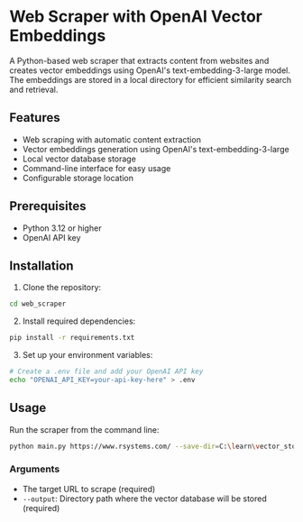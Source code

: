 # Web Scraper with OpenAI Vector Embeddings

A Python-based web scraper that extracts content from websites and creates vector embeddings using OpenAI's text-embedding-3-large model. The embeddings are stored in a local directory for efficient similarity search and retrieval.

## Features

- Web scraping with automatic content extraction
- Vector embeddings generation using OpenAI's text-embedding-3-large
- Local vector database storage
- Command-line interface for easy usage
- Configurable storage location

## Prerequisites

- Python 3.12 or higher
- OpenAI API key

## Installation

1. Clone the repository:
```bash
cd web_scraper
```

2. Install required dependencies:
```bash
pip install -r requirements.txt
```

3. Set up your environment variables:
```bash
# Create a .env file and add your OpenAI API key
echo "OPENAI_API_KEY=your-api-key-here" > .env
```


## Usage

Run the scraper from the command line:

```bash
python main.py https://www.rsystems.com/ --save-dir=C:\learn\vector_store
```

### Arguments

-  The target URL to scrape (required)
- `--output`: Directory path where the vector database will be stored (required)
